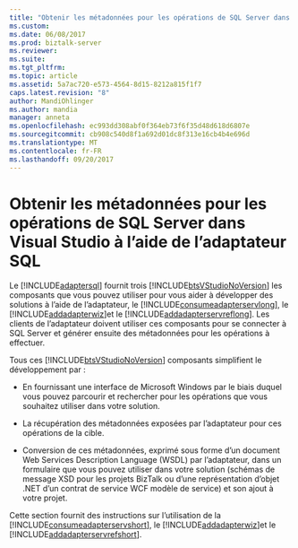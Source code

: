 ```yaml
---
title: "Obtenir les métadonnées pour les opérations de SQL Server dans Visual Studio à l’aide de l’adaptateur SQL | Documents Microsoft"
ms.custom: 
ms.date: 06/08/2017
ms.prod: biztalk-server
ms.reviewer: 
ms.suite: 
ms.tgt_pltfrm: 
ms.topic: article
ms.assetid: 5a7ac720-e573-4564-8d15-8212a815f1f7
caps.latest.revision: "8"
author: MandiOhlinger
ms.author: mandia
manager: anneta
ms.openlocfilehash: ec993dd308abf0f364eb73f6f35d48d618d6807e
ms.sourcegitcommit: cb908c540d8f1a692d01dc8f313e16cb4b4e696d
ms.translationtype: MT
ms.contentlocale: fr-FR
ms.lasthandoff: 09/20/2017
---
```

# <a name="get-metadata-for-sql-server-operations-in-visual-studio-using-the-sql-adapter"></a>Obtenir les métadonnées pour les opérations de SQL Server dans Visual Studio à l’aide de l’adaptateur SQL
Le [!INCLUDE[adaptersql](../../includes/adaptersql-md.md)] fournit trois [!INCLUDE[btsVStudioNoVersion](../../includes/btsvstudionoversion-md.md)] les composants que vous pouvez utiliser pour vous aider à développer des solutions à l’aide de l’adaptateur, le [!INCLUDE[consumeadapterservlong](../../includes/consumeadapterservlong-md.md)], le [!INCLUDE[addadapterwiz](../../includes/addadapterwiz-md.md)]et le [!INCLUDE[addadapterservreflong](../../includes/addadapterservreflong-md.md)]. Les clients de l’adaptateur doivent utiliser ces composants pour se connecter à SQL Server et générer ensuite des métadonnées pour les opérations à effectuer.  
  
 Tous ces [!INCLUDE[btsVStudioNoVersion](../../includes/btsvstudionoversion-md.md)] composants simplifient le développement par :  
  
-   En fournissant une interface de Microsoft Windows par le biais duquel vous pouvez parcourir et rechercher pour les opérations que vous souhaitez utiliser dans votre solution.  
  
-   La récupération des métadonnées exposées par l’adaptateur pour ces opérations de la cible.  
  
-   Conversion de ces métadonnées, exprimé sous forme d’un document Web Services Description Language (WSDL) par l’adaptateur, dans un formulaire que vous pouvez utiliser dans votre solution (schémas de message XSD pour les projets BizTalk ou d’une représentation d’objet .NET d’un contrat de service WCF modèle de service) et son ajout à votre projet.  
  
 Cette section fournit des instructions sur l’utilisation de la [!INCLUDE[consumeadapterservshort](../../includes/consumeadapterservshort-md.md)], le [!INCLUDE[addadapterwiz](../../includes/addadapterwiz-md.md)]et le [!INCLUDE[addadapterservrefshort](../../includes/addadapterservrefshort-md.md)].  
  
